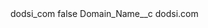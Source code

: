 <?xml version="1.0" encoding="UTF-8"?>
<CustomMetadata xmlns="http://soap.sforce.com/2006/04/metadata" xmlns:xsi="http://www.w3.org/2001/XMLSchema-instance" xmlns:xsd="http://www.w3.org/2001/XMLSchema">
    <label>dodsi_com</label>
    <protected>false</protected>
    <values>
        <field>Domain_Name__c</field>
        <value xsi:type="xsd:string">dodsi.com</value>
    </values>
</CustomMetadata>
